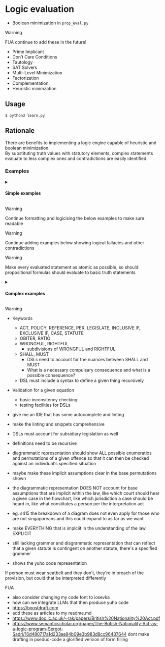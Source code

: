 # Logic evaluation 

* Boolean minimization in `prop_eval.py`

> [!WARNING]
> FUA continue to add these in the future!
>
> * Prime Implicant
> * Don’t Care Conditions
> * Tautology
> * SAT Solvers
> * Multi-Level Minimization
> * Factorization
> * Complementation
> * Heuristic minimzation

## Usage

```console
$ python3 learn.py
```

## Rationale

There are benefits to implementing a logic engine capable of heuristic and boolean minimization.  
By substituting truth values with statutory elements, complex statements evaluate to less complex ones and contradictions are easily identified.  

### Examples

<details>
<summary>
<h4>Simple examples</h4>
</summary>
<br>

```txt
"Driving while intoxicated" IS NOT NOT NOT NOT OFFENCE = "Driving while intoxicated" IS OFFENCE
```

```txt
"Carrying a concealed weapon" AND "Committing theft" IS OFFENCE = "Committing theft" IS OFFENCE AND "Carrying a concealed weapon" IS OFFENCE
```

```txt
"Entering the premises without permission" IF AND ONLY IF "Breaking a window" = "Breaking a window" -> "Entering the premises without permission"
```

```txt
NOT "Assaulting a police officer" IF AND ONLY IF "Acting in self-defense" = "Acting in self-defense" -> NOT "Assaulting a police officer"
```

```txt
"Selling prohibited substances" IS OFFENCE AND IS NOT OFFENCE = WRONGFUL_CLAIM: CONTRADICTION
```
</details>

> [!WARNING]
> Continue formatting and logicising the below examples to make sure readable

> [!WARNING]
> Continue adding examples below showing logical fallacies and other contradictions

> [!WARNING]
> Make every evaluated statement as atomic as possible, so should propositional formulas should evaluate to basic truth statements

<details>
<summary>
<h4>Complex examples</h4>
</summary>
<br>

```txt
("Driving while intoxicated" OR ("Committing vandalism" AND NOT "Paying damages")) IS OFFENCE IF AND ONLY IF (NOT "Providing false testimony" OR "Assisting in investigation") = ("Providing false testimony" -> ("Driving while intoxicated" OR ("Committing vandalism" AND NOT "Paying damages"))) AND (("Driving while intoxicated" OR ("Committing vandalism" AND NOT "Paying damages")) -> (NOT "Providing false testimony" OR "Assisting in investigation"))
```

```txt
((NOT "Trespassing" AND "Breaking a window") OR ("Carrying a concealed weapon" AND NOT "Fleeing from the scene")) IS OFFENCE AND (NOT "Committing theft" IF "Breaking a window") IS OFFENCE = 
((NOT "Trespassing" AND "Breaking a window") OR ("Carrying a concealed weapon" AND NOT "Fleeing from the scene")) IS OFFENCE AND ("Breaking a window" -> NOT "Committing theft") IS OFFENCE
```

```txt
("Fraud" OR (NOT "Embezzlement" AND ("Bribery" OR NOT "Tax evasion"))) AND ("Obstruction of justice" OR (NOT "Tax evasion" AND "Perjury")) IS OFFENCE IF AND ONLY IF (NOT "Obstruction of justice" OR "Cooperation with authorities") = ((("Fraud" OR (NOT "Embezzlement" AND ("Bribery" OR NOT "Tax evasion"))) AND ("Obstruction of justice" OR (NOT "Tax evasion" AND "Perjury"))) -> (NOT "Obstruction of justice" OR "Cooperation with authorities")) AND ((NOT "Obstruction of justice" OR "Cooperation with authorities") -> (("Fraud" OR (NOT "Embezzlement" AND ("Bribery" OR NOT "Tax evasion"))) AND ("Obstruction of justice" OR (NOT "Tax evasion" AND "Perjury"))))
```

```txt
(("Forgery" AND "Counterfeiting") OR NOT ("Breaking and entering" AND "Vandalism")) IF "Being an accomplice" IS OFFENCE AND ("Conspiracy" IF "Murder") IS OFFENCE = ("Being an accomplice" -> (("Forgery" AND "Counterfeiting") OR NOT ("Breaking and entering" AND "Vandalism"))) IS OFFENCE AND ("Murder" -> "Conspiracy") IS OFFENCE
```

```txt
NOT (("Money laundering" AND "Identity theft") OR ("Fraud" AND NOT "Forgery")) IS OFFENCE IF ("Assault" AND "Battery") IS NOT OFFENCE = ("Assault" AND "Battery") -> NOT (("Money laundering" AND "Identity theft") OR ("Fraud" AND NOT "Forgery")) IS OFFENCE
```
</details>

> [!WARNING]
>   
> * Keywords
>   * ACT, POLICY, REFERENCE, PER, LEGISLATE, INCLUSIVE IF, EXCLUSIVE IF, CASE, STATUTE
>   * OBITER, RATIO
>   * WRONGFUL, RIGHTFUL
>       * subdivisions of WRONGFUL and RIGHTFUL
>   * SHALL, MUST
>       * DSLs need to account for the nuances between SHALL and MUST
>       * What is a necessary compulsary consequence and what is a possible consequence?
>   * DSL must include a syntax to define a given thing recursively
> 
> * Validation for a given equation 
>   * basic inconsitency checking 
>   * testing facilities for DSLs
> * give me an IDE that has some autocomplete and linting
> * make the linting and snippets comprehensive
> * DSLs must account for subsidiary legislation as well
> * definitions need to be recursive
> * diagrammatic representation should show ALL possible enumeratios and permutations of a given offence so that it can then be checked against an indiivdual's specified situation
> * maybe make these implicit assumptions clear in the base permutations shown
> * the diagrammatic representation DOES NOT account for base assumptions that are implicit within the law, like which court should hear a given case in the flowchart, like which jurisdiction a case should be heard in, like what constitutes a person per the interpretation act
> * eg. s415 the breakdown of a diagram does not even apply for those who are not singaporeans and this could expand to as far as we want
> * make EVERYTHING that is implciit in the understanding of the law EXPLICIT
> * still lacking grammer and diagrammatic representation that can reflect that a given statute is contingent on another statute, there's a specified grammer
> * shows the yuho code representation
> 
> If person must wear seatbelt and they don't, they're in breach of the provision, but could that be interpreted differently
> 
> FUA
>   * also consider changing my code font to iosevka
>   * how can we integrate LLMs that then produce yuho code
>   * https://boostdraft.com
>   * add these as articles to my readme.md
>   * https://www.doc.ic.ac.uk/~rak/papers/British%20Nationality%20Act.pdf
>   * https://www.semanticscholar.org/paper/The-British-Nationality-Act-as-a-logic-program-Sergot-Sadri/16d480717a1d233ae94b09e3b983d8cc96437644
> dont make drafting in pseduo-code a glorified version of form filling